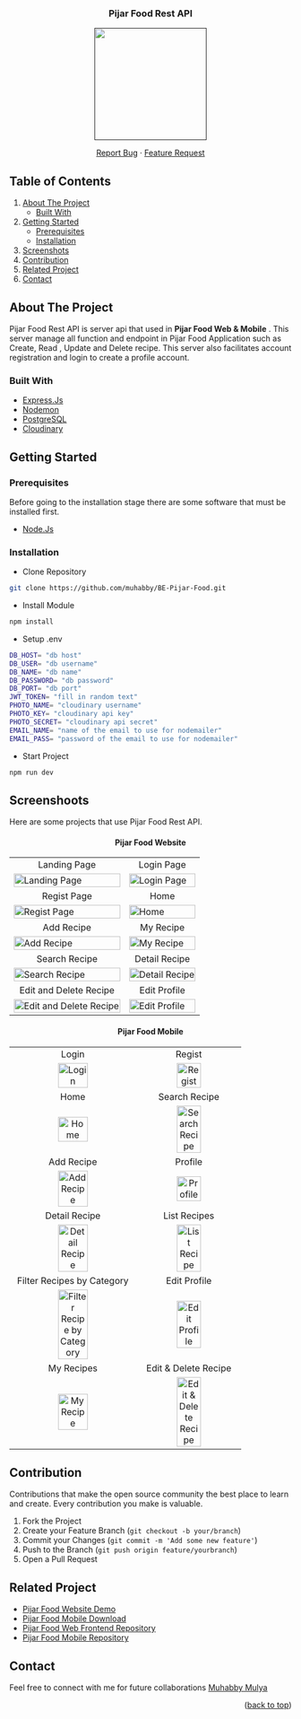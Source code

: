 <div id="top"></div>

<div align="center">
  <h3 align="center">Pijar Food Rest API</h3>
  
  <a href="">
    <image align="center" width="200" src='https://res.cloudinary.com/dpasid4jl/image/upload/v1717380554/pijar-food-assets/pijar-food-logo/Pijar_Food_Logo_pwadca.png' />
  </a>

  <p></p>
  
  <p align="center">
    <a href="https://github.com/muhabby/BE-Pijar-Food/issues">Report Bug</a>
    ·
    <a href="https://github.com/muhabby/BE-Pijar-Food/issues">Feature Request</a>
  </p>
</div>

## Table of Contents

<div>
  <ol>
    <li>
      <a href="#about-the-project">About The Project</a>
      <ul>
        <li><a href="#built-with">Built With</a></li>
      </ul>
    </li>
    <li>
      <a href="#getting-started">Getting Started</a>
      <ul>
        <li><a href="#prerequisites">Prerequisites</a></li>
        <li><a href="#installation">Installation</a></li>
      </ul>
    </li>
    <li><a href="#screenshoots">Screenshots</a></li>
    <li><a href="#contribution">Contribution</a></li>
    <li><a href="#related-project">Related Project</a></li>
    <li><a href="#contact">Contact</a></li>
  </ol>
</div>

## About The Project

Pijar Food Rest API is server api that used in **Pijar Food Web & Mobile** . This server manage all function and endpoint in Pijar Food Application such as Create, Read , Update and Delete recipe. This server also facilitates account registration and login to create a profile account.

### Built With

- [Express.Js](https://expressjs.com/)
- [Nodemon](https://nodemon.io/)
- [PostgreSQL](https://www.postgresql.org/)
- [Cloudinary](https://cloudinary.com/)

## Getting Started

### Prerequisites

Before going to the installation stage there are some software that must be installed first.

- [Node.Js](https://nodejs.org/en/download/)

### Installation

- Clone Repository
```sh
git clone https://github.com/muhabby/BE-Pijar-Food.git
```

- Install Module
```sh
npm install
```

- Setup .env
```sh
DB_HOST= "db host"
DB_USER= "db username"
DB_NAME= "db name"
DB_PASSWORD= "db password"
DB_PORT= "db port"
JWT_TOKEN= "fill in random text"
PHOTO_NAME= "cloudinary username"
PHOTO_KEY= "cloudinary api key"
PHOTO_SECRET= "cloudinary api secret"
EMAIL_NAME= "name of the email to use for nodemailer"
EMAIL_PASS= "password of the email to use for nodemailer"
```

- Start Project
```sh
npm run dev
```

## Screenshoots

Here are some projects that use Pijar Food Rest API.

<h4 align="center">Pijar Food Website</h4>
<p align="center" display=flex>
    <table>
        <tr>
            <td align="center">Landing Page</td>
            <td align="center">Login Page</td>
        </tr>
        <tr>
            <td><image src="https://res.cloudinary.com/dpasid4jl/image/upload/v1717984073/pijar-food-assets/ss-pijar-food-web/Landing_Page_pn6k17.png" alt="Landing Page" width=100%></td>
            <td><image src="https://res.cloudinary.com/dpasid4jl/image/upload/v1717984070/pijar-food-assets/ss-pijar-food-web/Login_ufze1n.png" alt="Login Page" width=100%/></td>
        </tr>
        <tr>
            <td align="center">Regist Page</td>
            <td align="center">Home</td>
        </tr>
        <tr>
            <td><image src="https://res.cloudinary.com/dpasid4jl/image/upload/v1717984072/pijar-food-assets/ss-pijar-food-web/Regist_h5lrog.png" alt="Regist Page" width=100%></td>
            <td><image src="https://res.cloudinary.com/dpasid4jl/image/upload/v1717984071/pijar-food-assets/ss-pijar-food-web/home_ot3vmw.png" alt="Home" width=100%/></td>
        </tr>
        <tr>
            <td align="center">Add Recipe</td>
            <td align="center">My Recipe</td>
        </tr>
        <tr>
            <td><image src="https://res.cloudinary.com/dpasid4jl/image/upload/v1717984069/pijar-food-assets/ss-pijar-food-web/Add_Recipe_selzpi.png" alt="Add Recipe" width=100%></td>
            <td><image src="https://res.cloudinary.com/dpasid4jl/image/upload/v1717984073/pijar-food-assets/ss-pijar-food-web/My_Recipe_fvzfsl.png" alt="My Recipe" width=100%/></td>
        </tr>
        <tr>
            <td align="center">Search Recipe</td>
            <td align="center">Detail Recipe</td>
        </tr>
        <tr>
            <td><image src="https://res.cloudinary.com/dpasid4jl/image/upload/v1717984072/pijar-food-assets/ss-pijar-food-web/Search_re6gfx.png" alt="Search Recipe" width=100%></td>
            <td><image src="https://res.cloudinary.com/dpasid4jl/image/upload/v1717984073/pijar-food-assets/ss-pijar-food-web/Detail_Recipe_s13trr.png" alt="Detail Recipe" width=100%/></td>
        </tr>
        <tr>
            <td align="center">Edit and Delete Recipe</td>
            <td align="center">Edit Profile</td>
        </tr>
        <tr>
            <td><image src="https://res.cloudinary.com/dpasid4jl/image/upload/v1717984204/pijar-food-assets/ss-pijar-food-web/Edit_and_Delete_jexe7m.png" alt="Edit and Delete Recipe" width=100%></td>
            <td><image src="https://res.cloudinary.com/dpasid4jl/image/upload/v1717984071/pijar-food-assets/ss-pijar-food-web/Update_Profile_jw8rkh.png" alt="Edit Profile" width=100%/></td>
        </tr>
    </table>  
</p>

<h4 align="center">Pijar Food Mobile</h4>
<p align="center" display=flex>
    <table>
        <tr align="center">
            <td>Login</td>
            <td>Regist</td>
        </tr>
        <tr align="center">
            <td><image src="https://res.cloudinary.com/dpasid4jl/image/upload/v1718246832/pijar-food-assets/ss-pijar-food-mobile/Login_a1jtof.jpg" alt="Login" width=50%></td>
            <td><image src="https://res.cloudinary.com/dpasid4jl/image/upload/v1718246835/pijar-food-assets/ss-pijar-food-mobile/Regist_bahd05.jpg" alt="Regist" width=50%/></td>
        </tr>
        <tr align="center">
            <td>Home</td>
            <td>Search Recipe</td>
        </tr>
        <tr align="center">
            <td><image src="https://res.cloudinary.com/dpasid4jl/image/upload/v1718246832/pijar-food-assets/ss-pijar-food-mobile/Home_uetjuc.jpg" alt="Home" width=50%></td>
            <td><image src="https://res.cloudinary.com/dpasid4jl/image/upload/v1718246832/pijar-food-assets/ss-pijar-food-mobile/Search_bh21yc.jpg" alt="Search Recipe" width=50%/></td>
        </tr>
        <tr align="center">
            <td>Add Recipe</td>
            <td>Profile</td>
        </tr>
        <tr align="center">
            <td><image src="https://res.cloudinary.com/dpasid4jl/image/upload/v1718246827/pijar-food-assets/ss-pijar-food-mobile/Add_Recipe_b1safs.jpg" alt="Add Recipe" width=50%></td>
            <td><image src="https://res.cloudinary.com/dpasid4jl/image/upload/v1718246833/pijar-food-assets/ss-pijar-food-mobile/Profile_jnqm3y.jpg" alt="Profile" width=50%/></td>
        </tr>
        <tr align="center">
            <td>Detail Recipe</td>
            <td>List Recipes</td>
        </tr>
        <tr align="center">
            <td><image src="https://res.cloudinary.com/dpasid4jl/image/upload/v1718246831/pijar-food-assets/ss-pijar-food-mobile/Detail_Recipe_gxt7by.jpg" alt="Detail Recipe" width=50%></td>
            <td><image src="https://res.cloudinary.com/dpasid4jl/image/upload/v1718246831/pijar-food-assets/ss-pijar-food-mobile/List_Recipes_bvjtqr.jpg" alt="List Recipe" width=50%/></td>
        </tr>
        <tr align="center">
            <td>Filter Recipes by Category</td>
            <td>Edit Profile</td>
        </tr>
        <tr align="center"> 
            <td><image src="https://res.cloudinary.com/dpasid4jl/image/upload/v1718246828/pijar-food-assets/ss-pijar-food-mobile/Filter_Recipes_k5ibzu.jpg" alt="Filter Recipe by Category" width=50%></td>
            <td><image src="https://res.cloudinary.com/dpasid4jl/image/upload/v1718246831/pijar-food-assets/ss-pijar-food-mobile/Edit_Profile_nim0bq.jpg" alt="Edit Profile" width=50%/></td>
        </tr>
        <tr align="center">
            <td>My Recipes</td>
            <td>Edit & Delete Recipe</td>
        </tr>
        <tr align="center">
            <td><image src="https://res.cloudinary.com/dpasid4jl/image/upload/v1718247466/pijar-food-assets/ss-pijar-food-mobile/My_Recipes_o182w0.jpg" alt="My Recipe" width=50%></td>
            <td><image src="https://res.cloudinary.com/dpasid4jl/image/upload/v1718246831/pijar-food-assets/ss-pijar-food-mobile/Edit_Delete_Recipe_ai70z8.jpg" alt="Edit & Delete Recipe" width=50%/></td>
        </tr>
    </table>  
</p>

## Contribution

Contributions that make the open source community the best place to learn and create. Every contribution you make is valuable.

1. Fork the Project
2. Create your Feature Branch (`git checkout -b your/branch`)
3. Commit your Changes (`git commit -m 'Add some new feature'`)
4. Push to the Branch (`git push origin feature/yourbranch`)
5. Open a Pull Request

## Related Project

- [Pijar Food Website Demo](https://pijar-food.vercel.app)
- [Pijar Food Mobile Download](https://drive.google.com/file/d/1K99DPe7h_4NGWsueDqpKEDLqm2gAZC0B/view?usp=sharing)
- [Pijar Food Web Frontend Repository](https://github.com/muhabby/Pijar-Food)
- [Pijar Food Mobile Repository](https://github.com/muhabby/Pijar-Food-Mobile)

## Contact

Feel free to connect with me for future collaborations [Muhabby Mulya](https://github.com/muhabby)

<p align="right">(<a href="#top">back to top</a>)</p>